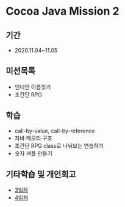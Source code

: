 # Cocoa Java Mission 2

## 기간
- 2020.11.04~11.05

## 미션목록
- 인디언 이름짓기
- 초간단 RPG

## 학습
- call-by-value, call-by-reference
- 자바 메모리 구조
- 초간단 RPG class로 나눠보는 연습하기
- 숫자 셔플 만들기

## 기타학습 및 개인회고
- [3일차](https://www.notion.so/3-f805f25b510243d0a0a95939cbda15e4)
- [4일차](https://www.notion.so/4-501d5714b5934bdf9929534c806923b5)